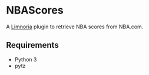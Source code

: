 # NBAScores

A [Limnoria](https://github.com/ProgVal/Limnoria) plugin to retrieve NBA scores from NBA.com.

## Requirements
* Python 3
* pytz

